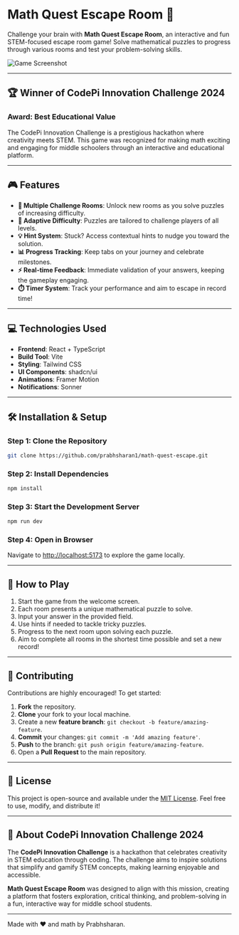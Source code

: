 # Math Quest Escape Room 🧬

Challenge your brain with **Math Quest Escape Room**, an interactive and fun STEM-focused escape room game! Solve mathematical puzzles to progress through various rooms and test your problem-solving skills.

![Game Screenshot](https://d112y698adiu2z.cloudfront.net/photos/production/software_photos/003/194/855/datas/gallery.jpg)  

---

## 🏆 Winner of CodePi Innovation Challenge 2024  
### **Award**: Best Educational Value  
The CodePi Innovation Challenge is a prestigious hackathon where creativity meets STEM. This game was recognized for making math exciting and engaging for middle schoolers through an interactive and educational platform.

---

## 🎮 Features

- **🧩 Multiple Challenge Rooms**: Unlock new rooms as you solve puzzles of increasing difficulty.  
- **🎯 Adaptive Difficulty**: Puzzles are tailored to challenge players of all levels.  
- **💡 Hint System**: Stuck? Access contextual hints to nudge you toward the solution.  
- **📊 Progress Tracking**: Keep tabs on your journey and celebrate milestones.  
- **⚡ Real-time Feedback**: Immediate validation of your answers, keeping the gameplay engaging.  
- **⏱️ Timer System**: Track your performance and aim to escape in record time!

---

## 💻 Technologies Used

- **Frontend**: React + TypeScript  
- **Build Tool**: Vite  
- **Styling**: Tailwind CSS  
- **UI Components**: shadcn/ui  
- **Animations**: Framer Motion  
- **Notifications**: Sonner

---

## 🛠️ Installation & Setup

### Step 1: Clone the Repository
```bash
git clone https://github.com/prabhsharan1/math-quest-escape.git
```

### Step 2: Install Dependencies
```bash
npm install
```

### Step 3: Start the Development Server
```bash
npm run dev
```

### Step 4: Open in Browser
Navigate to [http://localhost:5173](http://localhost:5173) to explore the game locally.

---

## 🎯 How to Play

1. Start the game from the welcome screen.  
2. Each room presents a unique mathematical puzzle to solve.  
3. Input your answer in the provided field.  
4. Use hints if needed to tackle tricky puzzles.  
5. Progress to the next room upon solving each puzzle.  
6. Aim to complete all rooms in the shortest time possible and set a new record!

---

## 🤝 Contributing

Contributions are highly encouraged! To get started:

1. **Fork** the repository.  
2. **Clone** your fork to your local machine.  
3. Create a new **feature branch**: `git checkout -b feature/amazing-feature`.  
4. **Commit** your changes: `git commit -m 'Add amazing feature'`.  
5. **Push** to the branch: `git push origin feature/amazing-feature`.  
6. Open a **Pull Request** to the main repository.

---

## 📃 License

This project is open-source and available under the [MIT License](LICENSE). Feel free to use, modify, and distribute it!

---

## 🌟 About CodePi Innovation Challenge 2024

The **CodePi Innovation Challenge** is a hackathon that celebrates creativity in STEM education through coding. The challenge aims to inspire solutions that simplify and gamify STEM concepts, making learning enjoyable and accessible. 

**Math Quest Escape Room** was designed to align with this mission, creating a platform that fosters exploration, critical thinking, and problem-solving in a fun, interactive way for middle school students.

---

Made with ❤️ and math by Prabhsharan.
